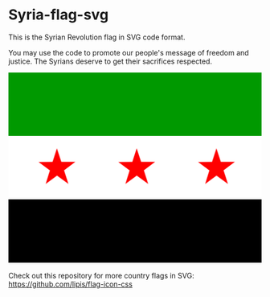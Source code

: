 # Syria-flag-svg

This is the Syrian Revolution flag in SVG code format.

You may use the code to promote our people's message of freedom and justice. The Syrians deserve to get their sacrifices respected.

<img src="./sy.svg">

Check out this repository for more country flags in SVG:
https://github.com/lipis/flag-icon-css
